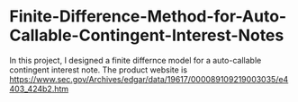# Finite-Difference-Method-for-Auto-Callable-Contingent-Interest-Notes
In this project, I designed a finite differnce model for a auto-callable contingent interest note. The product website is https://www.sec.gov/Archives/edgar/data/19617/000089109219003035/e4403_424b2.htm
